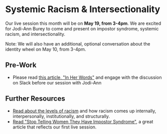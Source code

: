# Systemic Racism & Intersectionality

Our live session this month will be on **May 19, from 3-4pm**. We are excited for Jodi-Ann Burey to come and present on impostor syndrome, systemic racism, and intersectionality. 

Note: We will also have an additional, optional conversation about the identity wheel on May 10, from 3-4pm.

## Pre-Work
- Please read [this article, "In Her Words"](https://drive.google.com/file/d/1KfOOB0238j9VOesOXkE8v4o9Ki0dCVT0/view) and engage with the discussion on Slack before our session with Jodi-Ann

## Further Resources
- [Read about the levels of racism](https://drive.google.com/file/d/1Az4mFd1KbhX4Etau7vfuIhSw2qUEEAsF/view) and how racism comes up internally, interpersonally, institutionally, and structurally.
- [Read "Stop Telling Women They Have Impostor Syndrome"](https://drive.google.com/file/d/1jNOukGPSvcM9NT7h1_F1mNL1CcM1nytQ/view), a great article that reflects our first live session.
